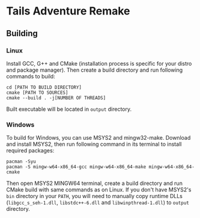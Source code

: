 # Tails Adventure Remake

## Building

### Linux
Install GCC, G++ and CMake (installation process is specific for your distro and package manager). Then create a build directory and run following commands to build:

```console
cd [PATH TO BUILD DIRECTORY]
cmake [PATH TO SOURCES]
cmake --build . -j[NUMBER OF THREADS]
```

Built executable will be located in `output` directory.

### Windows
To build for Windows, you can use MSYS2 and mingw32-make. Download and install MSYS2, then run following command in its terminal to install required packages:

```console
pacman -Syu
pacman -S mingw-w64-x86_64-gcc mingw-w64-x86_64-make mingw-w64-x86_64-cmake
```

Then open MSYS2 MINGW64 terminal, create a build directory and run CMake build with same commands as on Linux. If you don't have MSYS2's `bin` directory in your `PATH`, you will need to manually copy runtime DLLs (`libgcc_s_seh-1.dll`, `libstdc++-6.dll` and `libwinpthread-1.dll`) to `output` directory.
